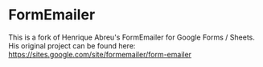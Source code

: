 # FormEmailer
This is a fork of Henrique Abreu's FormEmailer for Google Forms / Sheets. His original project can be found here:
https://sites.google.com/site/formemailer/form-emailer


